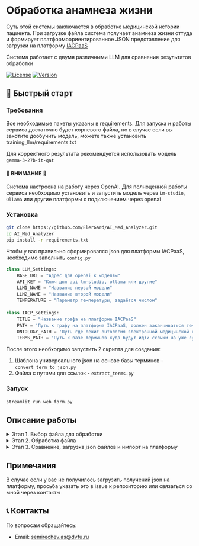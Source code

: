 # Обработка анамнеза жизни

Суть этой системы заключается в обработке медицинской истории пациента. При загрузке файла система получает анамнеза жизни оттуда 
и формирует платформоориентированное JSON представление для загрузки на платформу [IACPaaS](https://iacpaas.dvo.ru/)

Система работает с двумя различными LLM для сравнения результатов обработки

[![License](https://img.shields.io/badge/license-MIT-blue.svg)]()
[![Version](https://img.shields.io/badge/version-1.0.0-green.svg)]()

## 🚀 Быстрый старт

### Требования
Все необходимые пакеты указаны в requirements. Для запуска и работы сервиса достаточно будет корневого файла, 
но в случае если вы захотите дообучить модель, можете также установить training_llm/requirements.txt

Для корректного результата рекомендуется использовать модель `gemma-3-27b-it-qat`

#### 🚨 ВНИМАНИЕ 🚨
Система настроена на работу через OpenAI. Для полноценной работы сервиса необходимо установить и запустить модель через
`Lm-studio`, `Ollama` или другие платформы с подключением через openai


### Установка
```bash
git clone https://github.com/ElerGard/AI_Med_Analyzer.git
cd AI_Med_Analyzer
pip install -r requirements.txt
```

Чтобы у вас правильно сформировался json для платформы IACPaaS, необходимо заполнить `config.py`

```python
class LLM_Settings:
    BASE_URL = "Адрес для openai к моделям"
    API_KEY = "Ключ для api lm-studio, ollama или другие"
    LLM1_NAME = "Название первой модели" 
    LLM2_NAME = "Название второй модели"
    TEMPERATURE = "Параметр температуры, задаётся числом"

class IACP_Settings:
    TITLE = "Название графа на платформе IACPaaS" 
    PATH = 'Путь к графу на платформе IACPaaS, должен заканчиваться тем же термином что и в TITLE'
    ONTOLOGY_PATH = 'Путь где лежит онтология электронной медицинской карты V.4 - Практика 2025 для графа'
    TERMS_PATH = 'Путь к базе терминов куда будут идти сслыки на уже существующие термины'
```

После этого необходимо запустить 2 скрипта для создания: 
1. Шаблона универсального json на основе базы терминов - `convert_term_to_json.py`
2. Файла с путями для ссылок - `extract_terms.py`
### Запуск

```bash
streamlit run web_form.py
```

## Описание работы

<details>
<summary>Этап 1. Выбор файла для обработки</summary>

При запуске сервиса вы увидете следующее окно. В нём вам необходимо нажать кнопку Browse files 
и выбрать файл который вы хотите обработать

![Основное окно](./git_images/main_page.gif)

</details>

<details>
<summary>Этап 2. Обработка файла</summary>

Во время обработки файла вы будете видеть ползунок завершения. В этот момент система сначала получит анамнез жизни и 
на его основе языковые модели сформируют 2 упрощённых json объекта

<details>
<summary>Вид упрощённого json</summary>

```json
{
  "Сопутствующие и хронические заболевания": [
    {
      "Вирусные гепатиты": "отрицает",
      "ТВС": "отрицает",
      "Венерические заболевания": "отрицает"
    }
  ],
  "Перенесенные заболевания, травмы, операции": [
    {
      "Заболевания": {
        "Качественные значения": []
      },
      "Травмы": {
        "Качественные значения": []
      },
      "операции": {
        "Качественные значения": []
      }
    }
  ],
  "Вредные привычки": [
    {
      "Курение": [
        {
          "Присутствие": {
            "Качественные значения": ["бывший курильщик"],
            "Числовые значения": []
          }
        },
        {
          "Длительность употребления (в годах)": {
            "Качественные значения": ["много лет"],
            "Числовые значения": []
          }
        },
        {
          "Количество (штук в день)": {
            "Качественные значения": ["0,5 пачки в день"],
            "Числовые значения": []
          }
        }
      ]
    }
  ],
  "Аллергологический анамнез": [
    {
      "Наличие аллергии": [
        {
          "Качественные значения": ["аллергия отсутствует"],
          "Числовые значения": []
        }
      ]
    }
  ],
  "Наследственный анамнез": [
    {
      "Наличие заболевания у матери": [
        {
          "Заболевание": {
            "Качественные значения": ["ИМ"],
            "Числовые значения": []
          }
        }
      ]
    }
  ],
  "Эпидемиологический анамнез": [
    {
      "Наличие эпидемиологического анамнеза": [
        {
          "Качественные значения": ["отсутствует"],
          "Числовые значения": []
        }
      ]
    }
  ]
}
```
</details>

![Обработка файла](./git_images/processing_file.png)

После упрощённого json, система сформирует платформоориентированный json который. Платформоориентированные json
представлены в окошках слева и справа под названиями соответствующих моделей с помощью которых эти json были сформированы

![Основное окно](./git_images/close_process.png)

Когда обработка закончится, появится поле с сравнением платформоориентированных json и кнопки с возможностью загрузки их

![Основное окно](./git_images/end_processing.gif)

</details>

<details>
<summary>Этап 3. Сравнение, загрузка json файлов и импорт на платформу</summary>

Для того чтобы посмотреть и сравнить файлы вручную, можно начать открывать их содержимое

![Основное окно](./git_images/open_json.gif)

В автоматическом режиме также был проведён этап сравнения (верификации)

![Основное окно](./git_images/checker.gif)

Чтобы загрузить готовый json на платформу, 
необходимо нажать на кнопку Download json 1/2 и импортировать на IACPaaS

![Основное окно](./git_images/upload_file.gif)

</details>

## Примечания

В случае если у вас не получилось загрузить получений json на платформу, просьба указать это в issue к репозиторию
или связаться со мной через контакты

## 📞 Контакты

По вопросам обращайтесь:
- Email: semirechev.as@dvfu.ru
